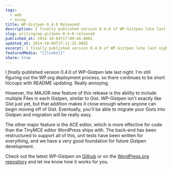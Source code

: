 ```yaml
---
tags:
  - web
  - essay
title: WP-Gistpen 0.4.0 Released!
description: I finally published version 0.4.0 of WP-Gistpen late last night. I’m still figuring out the WP.org deployment process, so there continues to be short hiccups with README updating. Really annoying. However, the MAJOR new feature of this release is the ability to include multiple Files in each Gistpen, similar to Gist. WP-Gistpen isn’t exactly like \[…]
slug: writing/wp-gistpen-0-4-0-released
published_at: 2014-10-04T17:09:44.000Z
updated_at: 2014-10-04T17:11:25.000Z
excerpt: I finally published version 0.4.0 of WP-Gistpen late last night. I’m still figuring out the WP.org deployment process, so there continues to be short hiccups with README updating. Really annoying. However, the MAJOR new feature of this release is the ability to include multiple Files in each Gistpen, similar to Gist. WP-Gistpen isn’t exactly like \[…]
featuredMedia: "[[links]]"
share: true
---
```


I _finally_ published version 0.4.0 of WP-Gistpen late last night. I'm still figuring out the WP.org deployment process, so there continues to be short hiccups with README updating. Really annoying.

However, the MAJOR new feature of this release is the ability to include multiple Files in each Gistpen, similar to Gist. WP-Gistpen isn't exactly like Gist just yet, but that addition makes it close enough where anyone can begin moving off of Gist. Eventually, you'll be able to migrate your Gists into Gistpen and migration will be really easy.

The other major feature is the ACE editor, which is more effective for code than the TinyMCE editor WordPress ships with. The back-end has been restructured to support all of this, unit tests have been written for everything, and we have a very good foundation for future Gistpen development.

Check out the latest WP-Gistpen on [Github](https://github.com/mAAdhaTTah/WP-Gistpen) or on the [WordPress.org repository](https://wordpress.org/plugins/wp-gistpen/) and let me know how it works for you.
